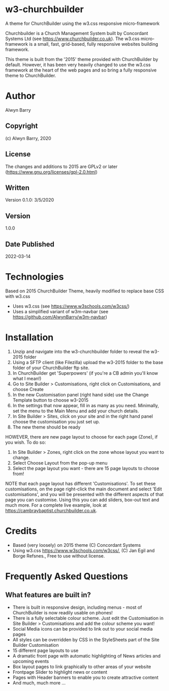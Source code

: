 # w3-churchbuilder
A theme for ChurchBuilder using the w3.css responsive micro-framework

Churchbuilder is a Church Management System built by Concordant Systems Ltd (see https://www.churchbuilder.co.uk).
The w3.css micro-framework is a small, fast, grid-based, fully responsive websites building framework.

This theme is built from the '2015' theme provided with ChurchBuilder by default.  However, it has been very heavily changed to use the w3.css framework at the heart of the web pages and so bring a fully responsive theme to ChurchBuilder.

# Author
Alwyn Barry

## Copyright
(c) Alwyn Barry, 2020

## License
The changes and additions to 2015 are GPLv2 or later (https://www.gnu.org/licenses/gpl-2.0.html)

## Written
Version 0.1.0: 3/5/2020

## Version
1.0.0

## Date Published
2022-03-14

# Technologies
Based on 2015 ChurchBuilder Theme, heavily modified to replace base CSS with w3.css

* Uses w3.css (see https://www.w3schools.com/w3css/)
* Uses a simplified variant of w3m-navbar (see https://github.com/AlwynBarry/w3m-navbar)

# Installation
1. Unzip and navigate into the w3-churchbuilder folder to reveal the w3-2015 folder
2. Using a SFTP client (like Filezilla) upload the w3-2015 folder to the base folder of your ChurchBuilder ftp site.
3. In ChurchBuilder get 'Superpowers' (if you're a CB admin you'll know what I mean!)
4. Go to Site Builder > Customisations, right click on Customisations, and choose Create
5. In the new Customisation panel (right hand side) use the Change Template button to choose w3-2015
6. In the settings that now appear, fill in as many as you need.  Minimally, set the menu to the Main Menu and add your church details.
7. In Site Builder > Sites, click on your site and in the right hand panel choose the customisation you just set up.
8. The new theme should be ready

HOWEVER, there are new page layout to choose for each page (Zone), if you wish. To do so:
1. In Site Builder > Zones, right click on the zone whose layout you want to change.
2. Select Choose Layout from the pop-up menu
3. Select the page layout you want - there are 15 page layouts to choose from!

NOTE that each page layout has different 'Customisations'. To set these customisations, on the page right-click the main document and select 'Edit customisations', and you will be presented with the different aspects of that page you can customise.  Using this you can add sliders, box-out text and much more.  For a complete live example, look at https://cambraybaptist.churchbuilder.co.uk.

# Credits
* Based (very loosely) on 2015 theme (C) Concordant Systems
* Using w3.css https://www.w3schools.com/w3css/, (C) Jan Egil and Borge Refsnes., Free to use without license.

# Frequently Asked Questions

## What features are built in?

* There is built in responsive design, including menus - most of ChurchBuilder is now readily usable on phones!
* There is a fully selectable colour scheme.  Just edit the Customisation in Site Builder > Customisations and add the colour scheme you want!
* Social Media icons can be provided to link out to your social media pages
* All styles can be overridden by CSS in the StyleSheets part of the Site Builder Customisation
* 15 different page layouts to use
* A dramatic front page with automatic highlighting of News articles and upcoming events
* Box layout pages to link graphically to other areas of your website
* Frontpage Slider to highlight news or content
* Pages with Header banners to enable you to create attractive content
* And much, much more ...
